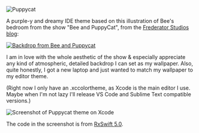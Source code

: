 ![Puppycat](https://github.com/retnow/puppycat/blob/master/Logo.png)

A purple-y and dreamy IDE theme based on this illustration of Bee's bedroom from the show "Bee and PuppyCat", from the [Frederator Studios blog](https://frederator-studios.frederator.com/):

[![Backdrop from Bee and Puppycat](https://66.media.tumblr.com/7a68d0b3c2c3116ccba8b95696bd1494/tumblr_njzgzyZTBB1so49byo1_1280.jpg)](https://frederator-studios.frederator.com/post/111397555992/look-what-efrain-and-hans-are-working-on-for-the)

I am in love with the whole aesthetic of the show & especially appreciate any kind of atmospheric, detailed backdrop I can set as my wallpaper. Also, quite honestly, I got a new laptop and just wanted to match my wallpaper to my editor theme.

(Right now I only have an .xccolortheme, as Xcode is the main editor I use. Maybe when I'm not lazy I'll release VS Code and Sublime Text compatible versions.)

![Screenshot of Puppycat theme on Xcode](https://github.com/retnow/puppycat/blob/master/Screenshot.png)

The code in the screenshot is from [RxSwift 5.0](https://github.com/ReactiveX/RxSwift).

